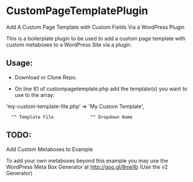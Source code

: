 # CustomPageTemplatePlugin
Add A Custom Page Template with Custom Fields Via a WordPress Plugin

This is a boilerplate plugin to be used to add a custom page template with custom metaboxes to a WordPress Site via a plugin.

## Usage:
- Download or Clone Repo.

- On line 81 of custompagetemplate.php add the template(s) you want to use to the array:

'my-custom-template-file.php' => 'My Custom Template',

      ^^ Template File              ^^ Dropdown Name


## TODO:
Add Custom Metaboxes to Example

To add your own metaboxes beyond this example you may use the WordPress Meta Box Generator at http://goo.gl/8nwllb (Use the v2 Generator)



